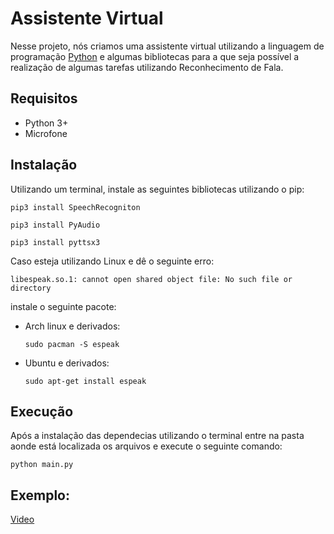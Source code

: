 # Assistente Virtual

Nesse projeto, nós criamos uma assistente virtual utilizando a linguagem de programação [Python](https://www.python.org/) e algumas bibliotecas para a que seja possível a realização de algumas tarefas utilizando Reconhecimento de Fala.

## Requisitos

 - Python 3+
 - Microfone

## Instalação

Utilizando um terminal, instale as seguintes bibliotecas utilizando o pip:

```pip3 install SpeechRecogniton```

```pip3 install PyAudio```

```pip3 install pyttsx3```

Caso esteja utilizando Linux e dê o seguinte erro: 

`libespeak.so.1: cannot open shared object file: No such file or directory`

instale o seguinte pacote: 

 - Arch linux e derivados:

    ```sudo pacman -S espeak```

 - Ubuntu e derivados:

    ```sudo apt-get install espeak```

## Execução

Após a instalação das dependecias utilizando o terminal entre na pasta aonde está localizada os arquivos e execute o seguinte comando:

```python main.py```

## Exemplo:

[Video](https://youtu.be/RnoQmsoNB9Q)


